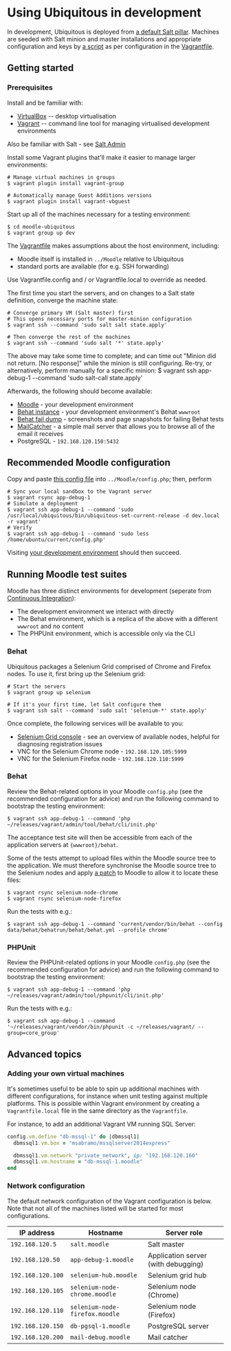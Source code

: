 # Using Ubiquitous in development

In development, Ubiquitous is deployed from [a default Salt pillar](../../vagrant/salt/pillar). Machines are seeded with Salt minion and master installations and appropriate configuration and keys by [a script](../../vagrant/salt/install) as per configuration in the [Vagrantfile](../../Vagrantfile).

## Getting started

### Prerequisites

Install and be familiar with:

* [VirtualBox](https://www.virtualbox.org/) -- desktop virtualisation
* [Vagrant](https://www.vagrantup.com/) -- command line tool for managing virtualised development environments

Also be familiar with Salt - see [Salt Admin](../admin/salt.md)

Install some Vagrant plugins that'll make it easier to manage larger environments:

```
# Manage virtual machines in groups
$ vagrant plugin install vagrant-group

# Automatically manage Guest Additions versions
$ vagrant plugin install vagrant-vbguest
```
Start up all of the machines necessary for a testing environment:

```
$ cd moodle-ubiquitous
$ vagrant group up dev
```

The [Vagrantfile](/Vagrantfile) makes assumptions about the host environment, including:
 * Moodle itself is installed in `../Moodle` relative to Ubiquitous
 * standard ports are available (for e.g. SSH forwarding)

Use Vagrantfile.config and / or Vagrantfile.local to override as needed.

The first time you start the servers, and on changes to a Salt state definition, converge the machine state:

```
# Converge primary VM (Salt master) first
# This opens necessary ports for master-minion configuration
$ vagrant ssh --command 'sudo salt salt state.apply'

# Then converge the rest of the machines
$ vagrant ssh --command 'sudo salt '*' state.apply'
```
The above may take some time to complete; and can time out "Minion did not return. [No response]" while the minion is still configuring.
Re-try, or alternatively, perform manually for a specific minion:
$ vagrant ssh app-debug-1 --command 'sudo salt-call state.apply'

Afterwards, the following should become available:

* [Moodle](http://192.168.120.50/) - your development environment
* [Behat instance](http://192.168.120.50/behat/) - your development environment's Behat `wwwroot`
* [Behat fail dump](http://192.168.120.50/data/behat-faildump/) - screenshots and page snapshots for failing Behat tests
* [MailCatcher](http://192.168.120.200:1080/) - a simple mail server that allows you to browse all of the email it receives
* PostgreSQL - `192.168.120.150:5432`

## Recommended Moodle configuration

Copy and paste [this config file](development-config.php) into ``../Moodle/config.php``; then, perform

```
# Sync your local sandbox to the Vagrant server
$ vagrant rsync app-debug-1
# Simulate a deployment
$ vagrant ssh app-debug-1 --command 'sudo /usr/local/ubiquitous/bin/ubiquitous-set-current-release -d dev.local -r vagrant'
# Verify
$ vagrant ssh app-debug-1 --command 'sudo less /home/ubuntu/current/config.php'
``` 
 
Visiting [your development environment](http://192.168.120.50) should then succeed.


## Running Moodle test suites

Moodle has three distinct environments for development (seperate from [Continuous Integration](docs/using/in-test.md)):

* The development environment we interact with directly
* The Behat environment, which is a replica of the above with a different `wwwroot` and no content
* The PHPUnit environment, which is accessible only via the CLI

### Behat

Ubiquitous packages a Selenium Grid comprised of Chrome and Firefox nodes. To use it, first bring up the Selenium grid:

```
# Start the servers
$ vagrant group up selenium

# If it's your first time, let Salt configure them
$ vagrant ssh salt --command 'sudo salt 'selenium-*' state.apply'
```

Once complete, the following services will be available to you:

* [Selenium Grid console](http://192.168.120.100:4444/grid/console) - see an overview of available nodes, helpful for diagnosing registration issues
* VNC for the Selenium Chrome node - `192.168.120.105:5999`
* VNC for the Selenium Firefox node - `192.168.120.110:5999`

### Behat

Review the Behat-related options in your Moodle `config.php` (see the recommended configuration for advice) and run the following command to bootstrap the testing environment:

```
$ vagrant ssh app-debug-1 --command 'php ~/releases/vagrant/admin/tool/behat/cli/init.php'
```

The acceptance test site will then be accessible from each of the application servers at `{wwwroot}/behat`.

Some of the tests attempt to upload files within the Moodle source tree to the application. We must therefore synchronise the Moodle source tree to the Selenium nodes and apply [a patch](https://github.com/moodle/moodle/compare/master...LukeCarrier:MDL-NOBUG-selenium-remote-node-file-upload-master) to Moodle to allow it to locate these files:

```
$ vagrant rsync selenium-node-chrome
$ vagrant rsync selenium-node-firefox
```

Run the tests with e.g.:

```
$ vagrant ssh app-debug-1 --command 'current/vendor/bin/behat --config data/behat/behatrun/behat/behat.yml --profile chrome'
```

### PHPUnit

Review the PHPUnit-related options in your Moodle `config.php` (see the recommended configuration for advice) and run the following command to bootstrap the testing environment:

```
$ vagrant ssh app-debug-1 --command 'php ~/releases/vagrant/admin/tool/phpunit/cli/init.php'
```

Run the tests with e.g.:

```
$ vagrant ssh app-debug-1 --command '~/releases/vagrant/vendor/bin/phpunit -c ~/releases/vagrant/ --group=core_group'
```

## Advanced topics

### Adding your own virtual machines

It's sometimes useful to be able to spin up additional machines with different configurations, for instance when unit testing against multiple platforms. This is possible within Vagrant environment by creating a `Vagrantfile.local` file in the same directory as the `Vagrantfile`.

For instance, to add an additional Vagrant VM running SQL Server:

```ruby
config.vm.define "db-mssql-1" do |dbmssql1|
  dbmssql1.vm.box = "msabramo/mssqlserver2014express"

  dbmssql1.vm.network "private_network", ip: "192.168.120.160"
  dbmssql1.vm.hostname = "db-mssql-1.moodle"
end
```

### Network configuration

The default network configuration of the Vagrant configuration is below. Note that not all of the machines listed will be started for most configurations.

| IP address | Hostname | Server role |
| --- | --- | --- |
| `192.168.120.5` | `salt.moodle` | Salt master |
| `192.168.120.50` | `app-debug-1.moodle` | Application server (with debugging) |
| `192.168.120.100` | `selenium-hub.moodle` | Selenium grid hub |
| `192.168.120.105` | `selenium-node-chrome.moodle` | Selenium node (Chrome) |
| `192.168.120.110` | `selenium-node-firefox.moodle` | Selenium node (Firefox) |
| `192.168.120.150` | `db-pgsql-1.moodle` | PostgreSQL server |
| `192.168.120.200` | `mail-debug.moodle` | Mail catcher |
